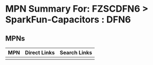 



# MPN Summary For: FZSCDFN6 > SparkFun-Capacitors : DFN6

## MPNs
  

|MPN|Direct Links|Search Links|
| :--- | :--- | :--- |
||||
